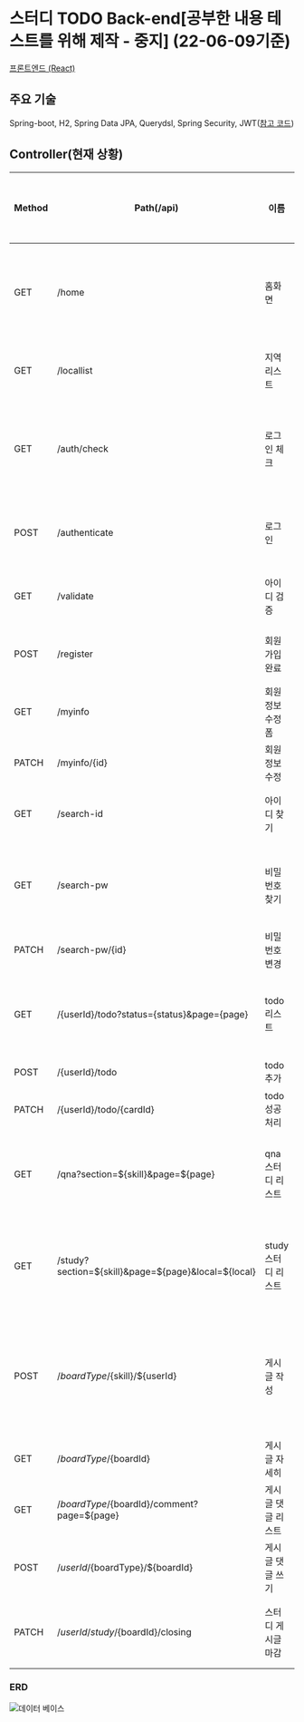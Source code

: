 # 스터디 TODO Back-end[공부한 내용 테스트를 위해 제작 - 중지] (22-06-09기준)
[프론트엔드 (React)](https://github.com/jeonghyeonkwon/todo-app-front)

## 주요 기술
Spring-boot, H2, Spring Data JPA, Querydsl, Spring Security, JWT([참고 코드](https://github.com/SilverNine/spring-boot-jwt-tutorial))

## Controller(현재 상황)
Method|Path(/api)|이름|jwt 토큰 여부|내용(보완 사항)|
---|---|---|---|---|
GET|/home|홈화면|X|스터디,QNA,스터디+QNA 많이 검색한 기술 순위 및 최근 게시물 5개|
GET|/locallist|지역 리스트|X|회원가입,스터디 게시판 이용의 지역 리스트 반환|
GET|/auth/check|로그인 체크|X|리덕스를 이용하여 새로고침을 실행해도 jwt 토큰을 이용하여 로그인 상태 관리|
POST|/authenticate|로그인|jwt 토큰 발행||
GET|/validate|아이디 검증|X|회원 가입 중 중복된 이름이 있는지 검증|
POST|/register|회원 가입 완료|X|회원 가입 데이터를 받아 db에 저장|
GET|/myinfo|회원 정보 수정 폼|O|로그인된 회원 정보(비밀번호 제외) 출력|
PATCH|/myinfo/{id}|회원 정보 수정|O|회원 정보 수정|
GET|/search-id|아이디 찾기|X|회원가입한 회원의 이름, 전화번호로 검색
GET|/search-pw|비밀번호 찾기|X|회원가임한 아이디, 이름 전화번호로 검색해 있으면 pk 넘겨줌|
PATCH|/search-pw/{id}|비밀번호 변경|X|새로운 비밀번호로 수정|
GET|/{userId}/todo?status={status}&page={page}|todo 리스트|O|status는 진행중, 실패, 성공과 page를 받아 리스트 출력
POST|/{userId}/todo|todo 추가|O|dto를 받아 db 저장
PATCH|/{userId}/todo/{cardId}|todo 성공처리|O|진행중인 todo 성공 처리
GET|/qna?section=${skill}&page=${page}|qna 스터디 리스트|X|skill은 언어,웹,모바일,db의 값과 page를 받아 게시글 출력
GET|/study?section=${skill}&page=${page}&local=${local}|study 스터디 리스트|X|skill은 언어,웹,모바일,db의 값과 page,지역을 요청 받아 게시글 출력
POST|/${boardType}/${skill}/${userId}|게시글 작성|O|boardType은 study,qna skill은 언어,웹,모바일,db과 게시글 내용을 받아 db에 저장
GET|/${boardType}/${boardId}|게시글 자세히|O|
GET|/${boardType}/${boardId}/comment?page=${page}|게시글 댓글 리스트|O|
POST|/${userId}/${boardType}/${boardId}|게시글 댓글 쓰기|O|
PATCH|/${userId}/study/${boardId}/closing|스터디 게시글 마감|O|글 작성자이고 모집 중인 스터디 게스글 마감처리

### ERD
![데이터 베이스](https://user-images.githubusercontent.com/38342219/119259867-35e82300-bc0b-11eb-954b-afd40755c425.PNG)

